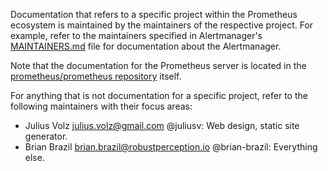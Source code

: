 Documentation that refers to a specific project within the Prometheus ecosystem
is maintained by the maintainers of the respective project. For example, refer
to the maintainers specified in Alertmanager's
[MAINTAINERS.md](https://github.com/prometheus/alertmanager/blob/master/MAINTAINERS.md)
file for documentation about the Alertmanager.

Note that the documentation for the Prometheus server is located in the
[prometheus/prometheus
repository](https://github.com/prometheus/prometheus/tree/master/docs) itself.

For anything that is not documentation for a specific project, refer to the
following maintainers with their focus areas:

* Julius Volz <julius.volz@gmail.com> @juliusv: Web design, static site
  generator.
* Brian Brazil <brian.brazil@robustperception.io> @brian-brazil: Everything
  else.
